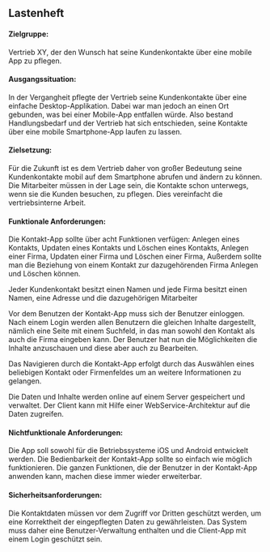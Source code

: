 
## Lastenheft

#### Zielgruppe: <br> 
Vertrieb XY, der den Wunsch hat seine Kundenkontakte über eine mobile App zu pflegen.

#### Ausgangssituation: <br>
In der Vergangheit pflegte der Vertrieb seine Kundenkontakte über eine einfache Desktop-Applikation. Dabei war man jedoch an einen Ort gebunden, was bei einer Mobile-App entfallen würde. Also bestand Handlungsbedarf und der Vertrieb hat sich entschieden, seine Kontakte über eine mobile Smartphone-App laufen zu lassen.

#### Zielsetzung: <br>
Für die Zukunft ist es dem Vertrieb daher von großer Bedeutung seine Kundenkontakte mobil auf dem Smartphone abrufen und ändern zu können. Die Mitarbeiter müssen in der Lage sein, die Kontakte schon unterwegs, wenn sie die Kunden besuchen, zu pflegen. Dies vereinfacht die vertriebsinterne Arbeit.

#### Funktionale Anforderungen: <br>
Die Kontakt-App sollte über acht Funktionen verfügen:
Anlegen eines Kontakts, Updaten eines Kontakts und Löschen eines Kontakts,
Anlegen einer Firma, Updaten einer Firma und Löschen einer Firma,
Außerdem sollte man die Beziehung von einem Kontakt zur dazugehörenden Firma Anlegen und Löschen können.

Jeder Kundenkontakt besitzt einen Namen und jede Firma besitzt einen Namen, eine Adresse und die dazugehörigen Mitarbeiter

Vor dem Benutzen der Kontakt-App muss sich der Benutzer einloggen.
Nach einem Login werden allen Benutzern die gleichen Inhalte dargestellt, nämlich eine Seite mit einem Suchfeld, in das man sowohl den Kontakt als auch die Firma eingeben kann. Der Benutzer hat nun die Möglichkeiten die Inhalte anzuschauen und diese aber auch zu Bearbeiten.

Das Navigieren durch die Kontakt-App erfolgt durch das Auswählen eines beliebigen Kontakt oder Firmenfeldes um an weitere Informationen zu gelangen.

Die Daten und Inhalte werden online auf einem Server gespeichert und verwaltet. Der Client kann mit Hilfe einer WebService-Architektur auf die Daten zugreifen.

#### Nichtfunktionale Anforderungen: <br>
Die App soll sowohl für die Betriebssysteme iOS und Android entwickelt werden.
Die Bedienbarkeit der Kontakt-App sollte so einfach wie möglich funktionieren.
Die ganzen Funktionen, die der Benutzer in der Kontakt-App anwenden kann, machen diese immer wieder erweiterbar.

#### Sicherheitsanforderungen: <br>
Die Kontaktdaten müssen vor dem Zugriff vor Dritten geschützt werden, um eine Korrektheit der eingepflegten Daten zu gewährleisten. Das System muss daher eine Benutzer-Verwaltung enthalten und die Client-App mit einem Login geschützt sein.













